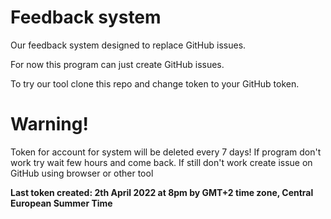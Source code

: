 # Feedback system
Our feedback system designed to replace GitHub issues.

For now this program can just create GitHub issues.

To try our tool clone this repo and change token to your GitHub token.

# Warning!
Token for account for system will be deleted every 7 days! If program don't work try wait few hours and come back. If still don't work create issue on GitHub using browser or other tool

**Last token created: 2th April 2022 at 8pm by GMT+2 time zone, Central European Summer Time**
